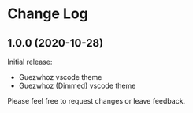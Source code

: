 # Change Log

## 1.0.0 (2020-10-28)
Initial release:
- Guezwhoz vscode theme
- Guezwhoz (Dimmed) vscode theme

Please feel free to request changes or leave feedback. 
